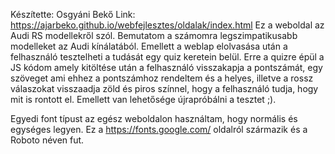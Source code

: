 Készítette: Osgyáni Bekő
Link: https://ajarbeko.github.io/webfejlesztes/oldalak/index.html
Ez a weboldal az Audi RS modellekről szól. Bemutatom a számomra legszimpatikusabb modelleket az Audi kínálatából. Emellett a weblap elolvasása után a felhasználó tesztelheti a tudását egy quiz keretein belül.
Erre a quizre épül a JS kódom amely kitöltése után a felhasználó visszakapja a pontszámát, egy szöveget ami ehhez a pontszámhoz rendeltem és a helyes, illetve a rossz válaszokat visszaadja zöld és piros színnel, hogy a felhasználó tudja, hogy mit is rontott el. Emellett van lehetősége újrapróbálni a tesztet ;).

Egyedi font típust az egész weboldalon használtam, hogy normális és egységes legyen. Ez a https://fonts.google.com/ oldalról származik és a Roboto néven fut.
